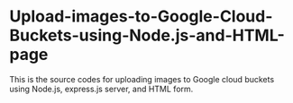 # Upload-images-to-Google-Cloud-Buckets-using-Node.js-and-HTML-page
This is the source codes for uploading images to Google cloud buckets using Node.js, express.js server, and HTML form.
